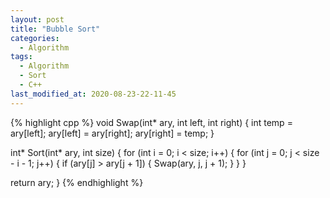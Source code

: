 ```yaml
---
layout: post
title: "Bubble Sort"
categories:
  - Algorithm
tags:
  - Algorithm
  - Sort
  - C++
last_modified_at: 2020-08-23-22-11-45
---
```


{% highlight cpp %}
void Swap(int* ary, int left, int right) {
  int temp = ary[left];
  ary[left] = ary[right];
  ary[right] = temp;
}

int* Sort(int* ary, int size) {
  for (int i = 0; i < size; i++) {
    for (int j = 0; j < size - i - 1; j++) {
      if (ary[j] > ary[j + 1]) {
        Swap(ary, j, j + 1);
      }
    }
  }

  return ary;
}
{% endhighlight %}
